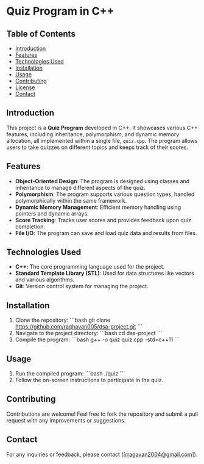 # Quiz Program in C++

## Table of Contents
- [Introduction](#introduction)
- [Features](#features)
- [Technologies Used](#technologies-used)
- [Installation](#installation)
- [Usage](#usage)
- [Contributing](#contributing)
- [License](#license)
- [Contact](#contact)

## Introduction
This project is a **Quiz Program** developed in C++. It showcases various C++ features, including inheritance, polymorphism, and dynamic memory allocation, all implemented within a single file, `quiz.cpp`. The program allows users to take quizzes on different topics and keeps track of their scores.

## Features
- **Object-Oriented Design**: The program is designed using classes and inheritance to manage different aspects of the quiz.
- **Polymorphism**: The program supports various question types, handled polymorphically within the same framework.
- **Dynamic Memory Management**: Efficient memory handling using pointers and dynamic arrays.
- **Score Tracking**: Tracks user scores and provides feedback upon quiz completion.
- **File I/O**: The program can save and load quiz data and results from files.

## Technologies Used
- **C++**: The core programming language used for the project.
- **Standard Template Library (STL)**: Used for data structures like vectors and various algorithms.
- **Git**: Version control system for managing the project.

## Installation
1. Clone the repository:
   \`\`\`bash
   git clone https://github.com/raghavan005/dsa-project.git
   \`\`\`
2. Navigate to the project directory:
   \`\`\`bash
   cd dsa-project
   \`\`\`
3. Compile the program:
   \`\`\`bash
   g++ -o quiz quiz.cpp -std=c++11
   \`\`\`

## Usage
1. Run the compiled program:
   \`\`\`bash
   ./quiz
   \`\`\`
2. Follow the on-screen instructions to participate in the quiz.

## Contributing
Contributions are welcome! Feel free to fork the repository and submit a pull request with any improvements or suggestions.

## Contact
For any inquiries or feedback, please contact ([rragavan2004@gmail.com]).
